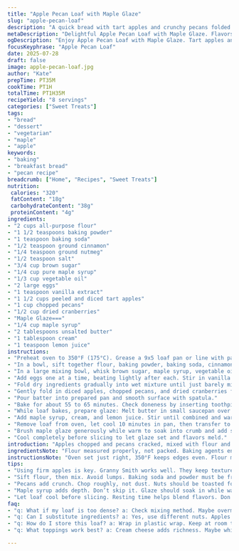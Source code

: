 ```yaml
---
title: "Apple Pecan Loaf with Maple Glaze"
slug: "apple-pecan-loaf"
description: "A quick bread with tart apples and crunchy pecans folded into a tender batter. Sweetened lightly, topped with a sticky maple syrup glaze that adds warmth. Moist inside, nutty textures throughout. Baked just over an hour to golden perfection, slicing soft but holding together. Good for breakfast, snacks, or dessert. Vegetarian-friendly, with swapped ingredients to shift flavor profile slightly. Familiar yet different. Maple syrup both inside and out gives contrast and a bit of chew on top."
metaDescription: "Delightful Apple Pecan Loaf with Maple Glaze. Flavors mingle. Nutty, moist, perfect for breakfast, snack, or dessert. Try this unique treat"
ogDescription: "Enjoy Apple Pecan Loaf with Maple Glaze. Tart apples and crunchy pecans blend perfectly. Topped with sticky glaze for a unique flavor profile"
focusKeyphrase: "Apple Pecan Loaf"
date: 2025-07-28
draft: false
image: apple-pecan-loaf.jpg
author: "Kate"
prepTime: PT35M
cookTime: PT1H
totalTime: PT1H35M
recipeYield: "8 servings"
categories: ["Sweet Treats"]
tags:
- "bread"
- "dessert"
- "vegetarian"
- "maple"
- "apple"
keywords:
- "baking"
- "breakfast bread"
- "pecan recipe"
breadcrumb: ["Home", "Recipes", "Sweet Treats"]
nutrition: 
 calories: "320"
 fatContent: "18g"
 carbohydrateContent: "38g"
 proteinContent: "4g"
ingredients:
- "2 cups all-purpose flour"
- "1 1/2 teaspoons baking powder"
- "1 teaspoon baking soda"
- "1/2 teaspoon ground cinnamon"
- "1/4 teaspoon ground nutmeg"
- "1/2 teaspoon salt"
- "3/4 cup brown sugar"
- "1/4 cup pure maple syrup"
- "1/3 cup vegetable oil"
- "2 large eggs"
- "1 teaspoon vanilla extract"
- "1 1/2 cups peeled and diced tart apples"
- "1 cup chopped pecans"
- "1/2 cup dried cranberries"
- "Maple Glaze==="
- "1/4 cup maple syrup"
- "2 tablespoons unsalted butter"
- "1 tablespoon cream"
- "1 teaspoon lemon juice"
instructions:
- "Preheat oven to 350°F (175°C). Grease a 9x5 loaf pan or line with parchment paper."
- "In a bowl, sift together flour, baking powder, baking soda, cinnamon, nutmeg, and salt."
- "In a large mixing bowl, whisk brown sugar, maple syrup, vegetable oil until combined."
- "Add eggs one at a time, beating lightly after each. Stir in vanilla extract."
- "Fold dry ingredients gradually into wet mixture until just barely mixed—do not overmix."
- "Gently fold in diced apples, chopped pecans, and dried cranberries for tart bursts and crunch."
- "Pour batter into prepared pan and smooth surface with spatula."
- "Bake for about 55 to 65 minutes. Check doneness by inserting toothpick in center; it should come out with few moist crumbs, not wet batter."
- "While loaf bakes, prepare glaze: Melt butter in small saucepan over low heat."
- "Add maple syrup, cream, and lemon juice. Stir until combined and warm but not boiling."
- "Remove loaf from oven, let cool 10 minutes in pan, then transfer to wire rack."
- "Brush maple glaze generously while warm to soak into crumb and add sticky finish."
- "Cool completely before slicing to let glaze set and flavors meld."
introduction: "Apples chopped and pecans cracked, mixed with flour and warmed spice. Brown sugar swapped for part maple syrup, brings earthy sweetness beyond usual. Toasty nuts folded in. Dried cranberries swapped in for extra tart punch—fruit surprise. Batter thick, speckled with fruit and nuts. Glaze not just drizzle but spread thick, sticky. Baked until golden with a slight crust but dense and soft inside. Maple, butter, lemon glaze binds it all. Minimal fuss. Waiting for it to cool is hardest part. Makes breakfast something else or snack that’s not ordinary."
ingredientsNote: "Flour measured properly, not packed. Baking agents ensure rise but too much and crumb gets dense. Spices balanced between cinnamon and nutmeg, nutmeg cut back to keep brightness. Brown sugar replaced partly by maple syrup for depth. Oil instead of butter for moist crumb; swaps better for quick breads. Apples need to be firm to keep texture—Granny Smith recommended. Pecans roughly chopped for bite but not dust. Cranberries added: can substitute raisins or omit for texture difference. Glaze ingredients simple: butter, maple syrup, cream for richness, lemon juice to cut sweetness. Makes glaze shiny and just a little tangy."
instructionsNote: "Oven set just right, 350°F keeps edges even. Flour mix must be sifted to avoid lumps but don't over sift to lose air. Combine wet ingredients well. Eggs beaten in one by one to incorporate air, keep crumb light. Fold fruits and nuts gently to avoid crushing apples. Do not overmix batter, or bread toughens. Use toothpick test near end, watch closely to avoid drying out. Glaze made while baking to brush on warm loaf, soaking in slightly but creating thin film on top. Resting loaf before slicing necessary to let crumb stabilize—cutting too soon tears and crumbs everywhere. Store wrapped tightly to keep moistness."
tips:
- "Using firm apples is key. Granny Smith works well. They keep texture. Avoid soggy bread. Chop them neatly. Mix in lightly. Don't crush all pieces."
- "Sift flour, then mix. Avoid lumps. Baking soda and powder must be fresh. Too old, raise issues. Watch mix, overmix creates dense bread. Stir just to combine."
- "Pecans add crunch. Chop roughly, not dust. Nuts should be toasted for deeper flavor. Skip if nut allergies are there. Use walnuts if desired."
- "Maple syrup adds depth. Don’t skip it. Glaze should soak in while warm. But too much makes it soggy. Balance is crucial with sweetness."
- "Let loaf cool before slicing. Resting time helps blend flavors. Don't rush it. You’ll ruin texture. Use a serrated knife for cleaner cuts."
faq:
- "q: What if my loaf is too dense? a: Check mixing method. Maybe overmixed. Or too much baking soda. Always sift dry mix. Just combine lightly."
- "q: Can I substitute ingredients? a: Yes, use different nuts. Apples can swap for pears. Maple syrup can be replaced with honey, but flavor changes."
- "q: How do I store this loaf? a: Wrap in plastic wrap. Keep at room temperature. Or freeze for longer storage. Thaw completely before eating."
- "q: What toppings work best? a: Cream cheese adds richness. Maybe whipped cream. Use leftover glaze. Some prefer nothing and enjoy bread plain."

---
```

